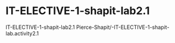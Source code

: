 # IT-ELECTIVE-1-shapit-lab2.1
IT-ELECTIVE-1-shapit-lab2.1 Pierce-Shapit/-IT-ELECTIVE-1-shapit-lab.activity2.1
